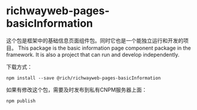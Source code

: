# richwayweb-pages-basicInformation

这个包是框架中的基础信息页面组件包。同时它也是一个能独立运行和开发的项目。 This package is the basic information page component package in the framework. It is also a project that can run and develop independently.

下载方式：
```
npm install --save @rich/richwayweb-pages-basicInformation
```

如果有修改这个包，需要及时发布到私有CNPM服务器上面：
```
npm publish
```

